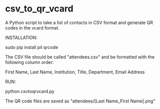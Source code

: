 csv_to_qr_vcard
===============

A Python script to take a list of contacts in CSV format and generate QR codes in the vcard format.

INSTALLATION:

  sudo pip install pil qrcode

The CSV file should be called "attendees.csv" and be formatted with the following column order:

  First Name, Last Name, Institution, Title, Department, Email Address

RUN:

  python csvtoqrvcard.py
  
The QR code files are saved as "attendees/[Last Name_First Name].png"
